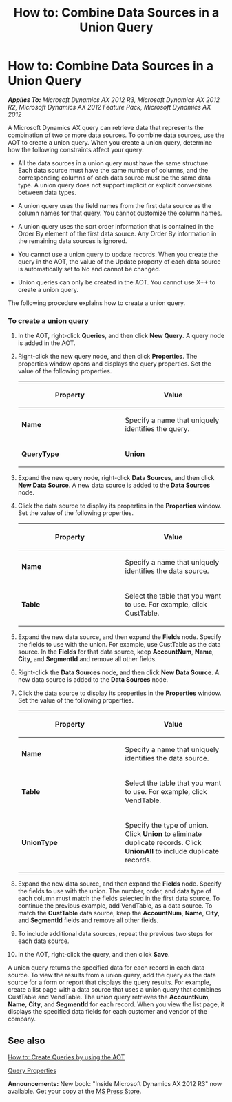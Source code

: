 ﻿---
title: 'How to: Combine Data Sources in a Union Query'
TOCTitle: 'How to: Combine Data Sources in a Union Query'
ms:assetid: 950be09c-9acb-4722-affc-7827a124c8b3
ms:mtpsurl: https://msdn.microsoft.com/en-us/library/Cc605991(v=AX.60)
ms:contentKeyID: 35247612
ms.date: 05/18/2015
mtps_version: v=AX.60
---

# How to: Combine Data Sources in a Union Query 


_**Applies To:** Microsoft Dynamics AX 2012 R3, Microsoft Dynamics AX 2012 R2, Microsoft Dynamics AX 2012 Feature Pack, Microsoft Dynamics AX 2012_

A Microsoft Dynamics AX query can retrieve data that represents the combination of two or more data sources. To combine data sources, use the AOT to create a union query. When you create a union query, determine how the following constraints affect your query:

  - All the data sources in a union query must have the same structure. Each data source must have the same number of columns, and the corresponding columns of each data source must be the same data type. A union query does not support implicit or explicit conversions between data types.

  - A union query uses the field names from the first data source as the column names for that query. You cannot customize the column names.

  - A union query uses the sort order information that is contained in the Order By element of the first data source. Any Order By information in the remaining data sources is ignored.

  - You cannot use a union query to update records. When you create the query in the AOT, the value of the Update property of each data source is automatically set to No and cannot be changed.

  - Union queries can only be created in the AOT. You cannot use X++ to create a union query.

The following procedure explains how to create a union query.

### To create a union query

1.  In the AOT, right-click **Queries**, and then click **New Query**. A query node is added in the AOT.

2.  Right-click the new query node, and then click **Properties**. The properties window opens and displays the query properties. Set the value of the following properties.
    
    <table>
    <colgroup>
    <col style="width: 50%" />
    <col style="width: 50%" />
    </colgroup>
    <thead>
    <tr class="header">
    <th><p>Property</p></th>
    <th><p>Value</p></th>
    </tr>
    </thead>
    <tbody>
    <tr class="odd">
    <td><p><strong>Name</strong></p></td>
    <td><p>Specify a name that uniquely identifies the query.</p></td>
    </tr>
    <tr class="even">
    <td><p><strong>QueryType</strong></p></td>
    <td><p><strong>Union</strong></p></td>
    </tr>
    </tbody>
    </table>


3.  Expand the new query node, right-click **Data Sources**, and then click **New Data Source**. A new data source is added to the **Data Sources** node.

4.  Click the data source to display its properties in the **Properties** window. Set the value of the following properties.
    
    <table>
    <colgroup>
    <col style="width: 50%" />
    <col style="width: 50%" />
    </colgroup>
    <thead>
    <tr class="header">
    <th><p>Property</p></th>
    <th><p>Value</p></th>
    </tr>
    </thead>
    <tbody>
    <tr class="odd">
    <td><p><strong>Name</strong></p></td>
    <td><p>Specify a name that uniquely identifies the data source.</p></td>
    </tr>
    <tr class="even">
    <td><p><strong>Table</strong></p></td>
    <td><p>Select the table that you want to use. For example, click CustTable.</p></td>
    </tr>
    </tbody>
    </table>


5.  Expand the new data source, and then expand the **Fields** node. Specify the fields to use with the union. For example, use CustTable as the data source. In the **Fields** for that data source, keep **AccountNum**, **Name**, **City**, and **SegmentId** and remove all other fields.

6.  Right-click the **Data Sources** node, and then click **New Data Source**. A new data source is added to the **Data Sources** node.

7.  Click the data source to display its properties in the **Properties** window. Set the value of the following properties.
    
    <table>
    <colgroup>
    <col style="width: 50%" />
    <col style="width: 50%" />
    </colgroup>
    <thead>
    <tr class="header">
    <th><p>Property</p></th>
    <th><p>Value</p></th>
    </tr>
    </thead>
    <tbody>
    <tr class="odd">
    <td><p><strong>Name</strong></p></td>
    <td><p>Specify a name that uniquely identifies the data source.</p></td>
    </tr>
    <tr class="even">
    <td><p><strong>Table</strong></p></td>
    <td><p>Select the table that you want to use. For example, click VendTable.</p></td>
    </tr>
    <tr class="odd">
    <td><p><strong>UnionType</strong></p></td>
    <td><p>Specify the type of union. Click <strong>Union</strong> to eliminate duplicate records. Click <strong>UnionAll</strong> to include duplicate records.</p></td>
    </tr>
    </tbody>
    </table>


8.  Expand the new data source, and then expand the **Fields** node. Specify the fields to use with the union. The number, order, and data type of each column must match the fields selected in the first data source. To continue the previous example, add VendTable, as a data source. To match the **CustTable** data source, keep the **AccountNum**, **Name**, **City**, and **SegmentId** fields and remove all other fields.

9.  To include additional data sources, repeat the previous two steps for each data source.

10. In the AOT, right-click the query, and then click **Save**.

A union query returns the specified data for each record in each data source. To view the results from a union query, add the query as the data source for a form or report that displays the query results. For example, create a list page with a data source that uses a union query that combines CustTable and VendTable. The union query retrieves the **AccountNum**, **Name**, **City**, and **SegmentId** for each record. When you view the list page, it displays the specified data fields for each customer and vendor of the company.

## See also

[How to: Create Queries by using the AOT](how-to-create-queries-by-using-the-aot.md)

[Query Properties](https://msdn.microsoft.com/en-us/library/aa842737\(v=ax.60\))

  
**Announcements:** New book: "Inside Microsoft Dynamics AX 2012 R3" now available. Get your copy at the [MS Press Store](https://www.microsoftpressstore.com/store/inside-microsoft-dynamics-ax-2012-r3-9780735685109).

